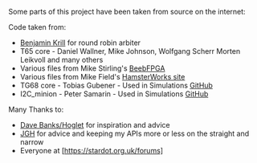 Some parts of this project have been taken from source on the internet:


Code taken from:

* [Benjamin Krill](https://git.krll.de/public/snippets/src/branch/master/vhdl/rrarbiter.vhd) for round robin arbiter
* T65 core - Daniel Wallner, Mike Johnson, Wolfgang Scherr Morten Leikvoll and many others
* Various files from Mike Stirling's [BeebFPGA](https://www.mike-stirling.com/retro-fpga/bbc-micro-on-an-fpga/bbc-micro-on-an-fpga-design-detail/)
* Various files from Mike Field's [HamsterWorks site](https://web.archive.org/web/20190115073318/http://hamsterworks.co.nz/mediawiki/index.php/FPGA_Projects)
* TG68 core - Tobias Gubener - Used in Simulations [GitHub](https://github.com/TobiFlex/TG68K.C)
* I2C_minion - Peter Samarin - Used in Simulations [GitHub](https://github.com/oetr/FPGA-I2C-Minion)

Many Thanks to:
* [Dave Banks/Hoglet](https://github.com/hoglet67) for inspiration and advice
* [JGH](https://mdfs.net) for advice and  keeping my APIs more or less on the straight and narrow
* Everyone at [https://stardot.org.uk/forums]

